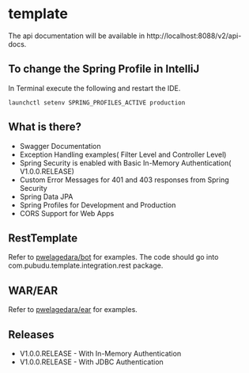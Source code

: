 # template

The api documentation will be available in http://localhost:8088/v2/api-docs.
    
## To change the Spring Profile in IntelliJ 
In Terminal execute the following and restart the IDE.
```
launchctl setenv SPRING_PROFILES_ACTIVE production
```

## What is there?
* Swagger Documentation
* Exception Handling examples( Filter Level and Controller Level)
* Spring Security is enabled with Basic In-Memory Authentication( V1.0.0.RELEASE)
* Custom Error Messages for 401 and 403 responses from Spring Security
* Spring Data JPA
* Spring Profiles for Development and Production
* CORS Support for Web Apps
  
## RestTemplate 
Refer to [pwelagedara/bot](https://github.com/pwelagedara/bot) for examples. The code should go into com.pubudu.template.integration.rest package.

## WAR/EAR 
Refer to [pwelagedara/ear](https://github.com/pwelagedara/ear) for examples. 

## Releases
* V1.0.0.RELEASE - With In-Memory Authentication
* V1.0.0.RELEASE - With JDBC Authentication

